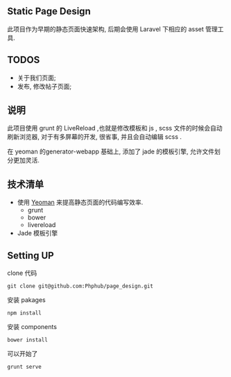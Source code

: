 ## Static Page Design

此项目作为早期的静态页面快速架构, 后期会使用 Laravel 下相应的 asset
管理工具.  

## TODOS

* 关于我们页面;
* 发布, 修改帖子页面;

## 说明

此项目使用 grunt 的 LiveReload ,也就是修改模板和 js , scss
文件的时候会自动刷新浏览器, 对于有多屏幕的开发, 很省事, 并且会自动编辑
scss .

在 yeoman 的generator-webapp 基础上, 添加了 jade 的模板引擎,
允许文件划分更加灵活. 


## 技术清单

* 使用 [Yeoman](http://yeoman.io) 来提高静态页面的代码编写效率. 
    * grunt
    * bower
    * livereload
* Jade 模板引擎

## Setting UP

clone 代码

    git clone git@github.com:Phphub/page_design.git

安装 pakages 

    npm install 

安装 components

    bower install 

可以开始了

    grunt serve

